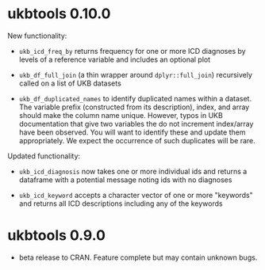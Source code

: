 
# ukbtools 0.10.0

New functionality:

* `ukb_icd_freq_by` returns frequency for one or more ICD diagnoses by levels of a reference variable and includes an optional plot

* `ukb_df_full_join` (a thin wrapper around `dplyr::full_join`) recursively called on a list of UKB datasets

* `ukb_df_duplicated_names` to identify duplicated names within a dataset. The variable prefix (constructed from its description), index, and array should make the column name unique. However, typos in UKB documentation that give two variables the do not increment index/array have been observed. You will want to identify these and update them appropriately. We expect the occurrence of such duplicates will be rare.

Updated functionality:

* `ukb_icd_diagnosis` now takes one or more individual ids and returns a dataframe with a potential message noting ids with no diagnoses

* `ukb_icd_keyword` accepts a character vector of one or more "keywords" and returns all ICD descriptions including any of the keywords




# ukbtools 0.9.0

* beta release to CRAN. Feature complete but may contain unknown bugs.
